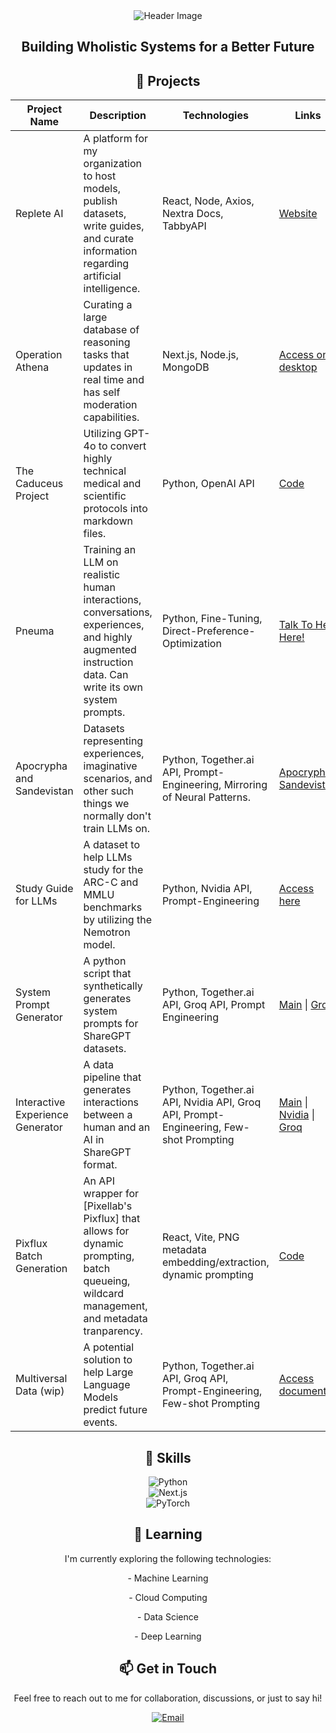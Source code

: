 <div align="center">
  <img src="https://github.com/Kquant03/Kquant03/assets/155934148/9d5ebea6-5dc7-48d1-a50c-a1310f37b379" alt="Header Image">

  <h2>Building Wholistic Systems for a Better Future</h2>

  <h2>🚀 Projects</h2>
  
| Project Name | Description | Technologies | Links |
|--------------|-------------|--------------|-------|
| Replete AI | A platform for my organization to host models, publish datasets, write guides, and curate information regarding artificial intelligence. | React, Node, Axios, Nextra Docs, TabbyAPI | [Website](https://repleteai.com/) |
| Operation Athena | Curating a large database of reasoning tasks that updates in real time and has self moderation capabilities. | Next.js, Node.js, MongoDB | [Access on desktop](https://operation-athena.repleteai.com/) |
| The Caduceus Project | Utilizing GPT-4o to convert highly technical medical and scientific protocols into markdown files. | Python, OpenAI API | [Code](https://github.com/Kquant03/caduceus) | [Dataset](https://huggingface.co/datasets/Kquant03/Caduceus-Dataset) |
| Pneuma | Training an LLM on realistic human interactions, conversations, experiences, and highly augmented instruction data. Can write its own system prompts. | Python, Fine-Tuning, Direct-Preference-Optimization | [Talk To Her Here!](https://www.repleteai.com/pneuma) |
| Apocrypha and Sandevistan | Datasets representing experiences, imaginative scenarios, and other such things we normally don't train LLMs on. | Python, Together.ai API, Prompt-Engineering, Mirroring of Neural Patterns. | [Apocrypha](https://huggingface.co/datasets/Replete-AI/Apocrypha)  [Sandevistan](https://huggingface.co/datasets/Replete-AI/Sandevistan) |
| Study Guide for LLMs | A dataset to help LLMs study for the ARC-C and MMLU benchmarks by utilizing the Nemotron model. | Python, Nvidia API, Prompt-Engineering | [Access here](https://huggingface.co/datasets/Kquant03/Nemotron-Study-Guide) |
| System Prompt Generator | A python script that synthetically generates system prompts for ShareGPT datasets. | Python, Together.ai API, Groq API, Prompt Engineering | [Main](https://github.com/Replete-AI/System-Prompt-Generator) \| [Groq](https://github.com/Replete-AI/System-Prompt-Generator/tree/groq) |
| Interactive Experience Generator | A data pipeline that generates interactions between a human and an AI in ShareGPT format. | Python, Together.ai API, Nvidia API, Groq API, Prompt-Engineering, Few-shot Prompting | [Main](https://github.com/Replete-AI/Interactive-Experience-Generator) \| [Nvidia](https://github.com/Replete-AI/Interactive-Experience-Generator/tree/nvidia) \| [Groq](https://github.com/Replete-AI/Interactive-Experience-Generator/tree/groq) |
| Pixflux Batch Generation | An API wrapper for [Pixellab's Pixflux] that allows for dynamic prompting, batch queueing, wildcard management, and metadata tranparency. | React, Vite, PNG metadata embedding/extraction, dynamic prompting | [Code](https://github.com/Kquant03/pixflux-batch-generation) |
| Multiversal Data (wip) | A potential solution to help Large Language Models predict future events. | Python, Together.ai API, Groq API, Prompt-Engineering, Few-shot Prompting | [Access document](https://docs.google.com/document/d/15i8nZSVJju73kHg7vkRbAw6LOknt9ORoqzdOrZu6UX4/edit?usp=sharing) |
  
  <h2>💼 Skills</h2>

<p>
  <img src="https://img.shields.io/badge/Python-3776AB?style=flat-square&logo=python&logoColor=white" alt="Python"><br>
  <img src="https://img.shields.io/badge/Next.js-000000?style=flat-square&logo=next.js&logoColor=white" alt="Next.js"><br>
  <img src="https://img.shields.io/badge/PyTorch-EE4C2C?style=flat-square&logo=pytorch&logoColor=white" alt="PyTorch">
</p>
  
  <h2>🌱 Learning</h2>
  
  <p>I'm currently exploring the following technologies:</p>
  
   <p>- Machine Learning</p>
   <p>- Cloud Computing</p>
   <p>- Data Science</p>
   <p>- Deep Learning</p>
  
  <h2>📫 Get in Touch</h2>
  
  <p>Feel free to reach out to me for collaboration, discussions, or just to say hi!</p>
  
  <a href="mailto:kquant@repleteai.com">
    <img src="https://img.shields.io/badge/Email-D14836?style=flat-square&logo=gmail&logoColor=white" alt="Email">
  </a>
</div>

